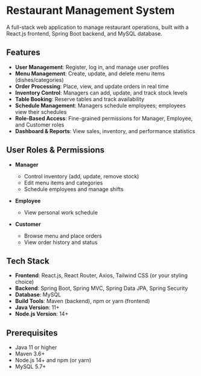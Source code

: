 # Restaurant Management System

A full-stack web application to manage restaurant operations, built with a React.js frontend, Spring Boot backend, and MySQL database.

## Features

- **User Management**: Register, log in, and manage user profiles  
- **Menu Management**: Create, update, and delete menu items (dishes/categories)  
- **Order Processing**: Place, view, and update orders in real time  
- **Inventory Control**: Managers can add, update, and track stock levels  
- **Table Booking**: Reserve tables and track availability  
- **Schedule Management**: Managers schedule employees; employees view their schedules  
- **Role-Based Access**: Fine-grained permissions for Manager, Employee, and Customer roles  
- **Dashboard & Reports**: View sales, inventory, and performance statistics  

## User Roles & Permissions

- **Manager**  
  - Control inventory (add, update, remove stock)  
  - Edit menu items and categories  
  - Schedule employees and manage shifts  

- **Employee**  
  - View personal work schedule  

- **Customer**  
  - Browse menu and place orders  
  - View order history and status  

## Tech Stack

- **Frontend**: React.js, React Router, Axios, Tailwind CSS (or your styling choice)  
- **Backend**: Spring Boot, Spring MVC, Spring Data JPA, Spring Security  
- **Database**: MySQL  
- **Build Tools**: Maven (backend), npm or yarn (frontend)  
- **Java Version**: 11+  
- **Node.js Version**: 14+  

## Prerequisites

- Java 11 or higher  
- Maven 3.6+  
- Node.js 14+ and npm (or yarn)  
- MySQL 5.7+  


